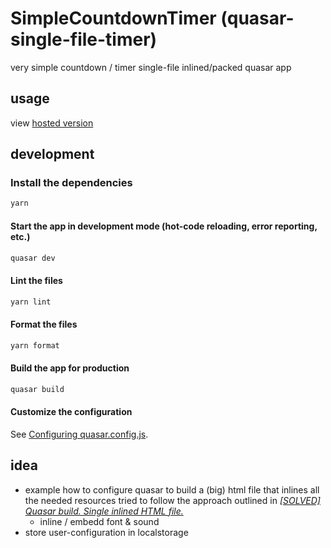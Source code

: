 # SimpleCountdownTimer  (quasar-single-file-timer)

very simple countdown / timer single-file inlined/packed quasar app


## usage

view [hosted version](https://s-light.github.io/quasar_single_file_timer/dist/spa)










## development

### Install the dependencies
```bash
yarn
```

#### Start the app in development mode (hot-code reloading, error reporting, etc.)
```bash
quasar dev
```


#### Lint the files
```bash
yarn lint
```

#### Format the files
```bash
yarn format
```



#### Build the app for production
```bash
quasar build
```

#### Customize the configuration
See [Configuring quasar.config.js](https://v2.quasar.dev/quasar-cli-webpack/quasar-config-js).

## idea
- example how to configure quasar to build a (big) html file that inlines all the needed resources
  tried to follow the approach outlined in [*[SOLVED] Quasar build. Single inlined HTML file.*](https://forum.quasar-framework.org/topic/8050/solved-quasar-build-single-inlined-html-file/5)
  - inline / embedd font & sound
- store user-configuration in localstorage
